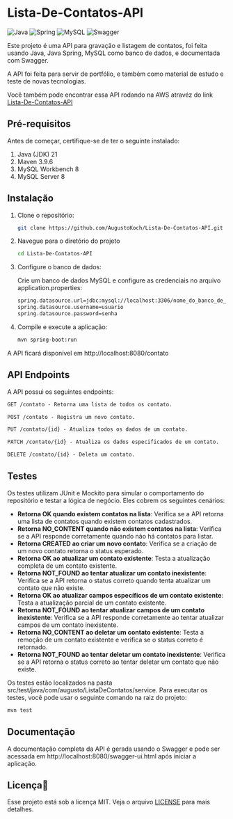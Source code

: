 # Lista-De-Contatos-API

![Java](https://img.shields.io/badge/java-%23ED8B00.svg?style=for-the-badge&logo=openjdk&logoColor=white)
![Spring](https://img.shields.io/badge/spring-%236DB33F.svg?style=for-the-badge&logo=spring&logoColor=white)
![MySQL](https://img.shields.io/badge/mysql-4479A1.svg?style=for-the-badge&logo=mysql&logoColor=white)
![Swagger](https://img.shields.io/badge/-Swagger-%23Clojure?style=for-the-badge&logo=swagger&logoColor=white)

Este projeto é uma API para gravação e listagem de contatos, foi feita usando Java, Java Spring, MySQL como banco de dados, e documentada com Swagger.

A API foi feita para servir de portfólio, e também como material de estudo e teste de novas tecnologias.

Você também pode encontrar essa API rodando na AWS atravéz do link [Lista-De-Contatos-API](http://54.226.198.91:8080/swagger-ui/index.html#/)

## Pré-requisitos

Antes de começar, certifique-se de ter o seguinte instalado:

1. Java (JDK) 21
2. Maven 3.9.6
3. MySQL Workbench 8
4. MySQL Server 8


## Instalação

1. Clone o repositório:

   ```bash
   git clone https://github.com/AugustoKoch/Lista-De-Contatos-API.git

2. Navegue para o diretório do projeto

   ```bash
   cd Lista-De-Contatos-API

3. Configure o banco de dados:

    Crie um banco de dados MySQL e configure as credenciais no arquivo application.properties:

   ```bash
   spring.datasource.url=jdbc:mysql://localhost:3306/nome_do_banco_de_dados
   spring.datasource.username=usuario
   spring.datasource.password=senha

4. Compile e execute a aplicação:

   ```bash
   mvn spring-boot:run

A API ficará disponível em http://localhost:8080/contato


## API Endpoints
A API possui os seguintes endpoints:

```markdown
GET /contato - Retorna uma lista de todos os contato.

POST /contato - Registra um novo contato.

PUT /contato/{id} - Atualiza todos os dados de um contato.

PATCH /contato/{id} - Atualiza os dados especificados de um contato.

DELETE /contato/{id} - Deleta um contato.
```


## Testes

Os testes utilizam JUnit e Mockito para simular o comportamento do repositório e testar a lógica de negócio. Eles cobrem os seguintes cenários:

- **Retorna OK quando existem contatos na lista**: Verifica se a API retorna uma lista de contatos quando existem contatos cadastrados.
- **Retorna NO_CONTENT quando não existem contatos na lista**: Verifica se a API responde corretamente quando não há contatos para listar.
- **Retorna CREATED ao criar um novo contato**: Verifica se a criação de um novo contato retorna o status esperado.
- **Retorna OK ao atualizar um contato existente**: Testa a atualização completa de um contato existente.
- **Retorna NOT_FOUND ao tentar atualizar um contato inexistente**: Verifica se a API retorna o status correto quando tenta atualizar um contato que não existe.
- **Retorna OK ao atualizar campos específicos de um contato existente**: Testa a atualização parcial de um contato existente.
- **Retorna NOT_FOUND ao tentar atualizar campos de um contato inexistente**: Verifica se a API responde corretamente ao tentar atualizar campos de um contato inexistente.
- **Retorna NO_CONTENT ao deletar um contato existente**: Testa a remoção de um contato existente e verifica se o status correto é retornado.
- **Retorna NOT_FOUND ao tentar deletar um contato inexistente**: Verifica se a API retorna o status correto ao tentar deletar um contato que não existe.

Os testes estão localizados na pasta src/test/java/com/augusto/ListaDeContatos/service. Para executar os testes, você pode usar o seguinte comando na raiz do projeto:

   ```bash
   mvn test
   ```


## Documentação
A documentação completa da API é gerada usando o Swagger e pode ser acessada em http://localhost:8080/swagger-ui.html após iniciar a aplicação.


## Licença📝

Esse projeto está sob a licença MIT. Veja o arquivo [LICENSE](LICENSE.md) para mais detalhes.




